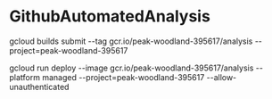 # GithubAutomatedAnalysis
 
gcloud builds submit --tag gcr.io/peak-woodland-395617/analysis  --project=peak-woodland-395617


gcloud run deploy --image gcr.io/peak-woodland-395617/analysis --platform managed  --project=peak-woodland-395617 --allow-unauthenticated
